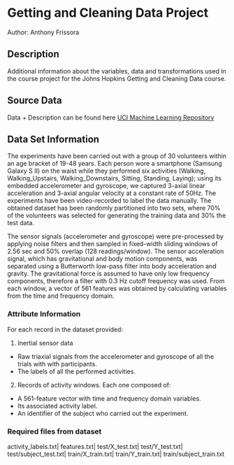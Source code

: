 # Getting and Cleaning Data Project
Author: Anthony Frissora

## Description
Additional information about the variables, data and transformations used in the course project for the Johns Hopkins Getting and Cleaning Data course.

## Source Data
Data + Description can be found here [UCI Machine Learning Repository](http://archive.ics.uci.edu/ml/datasets/Human+Activity+Recognition+Using+Smartphones)

## Data Set Information
The experiments have been carried out with a group of 30 volunteers within an age bracket of 19-48 years. Each person wore a smartphone (Samsung Galaxy S II) on the waist while they performed six activities (Walking, Walking_Upstairs, Walking_Downstairs, Sitting, Standing, Laying); using its embedded accelerometer and gyroscope, we captured 3-axial linear acceleration and 3-axial angular velocity at a constant rate of 50Hz. The experiments have been video-recorded to label the data manually. The obtained dataset has been randomly partitioned into two sets, where 70% of the volunteers was selected for generating the training data and 30% the test data. 

The sensor signals (accelerometer and gyroscope) were pre-processed by applying noise filters and then sampled in fixed-width sliding windows of 2.56 sec and 50% overlap (128 readings/window). The sensor acceleration signal, which has gravitational and body motion components, was separated using a Butterworth low-pass filter into body acceleration and gravity. The gravitational force is assumed to have only low frequency components, therefore a filter with 0.3 Hz cutoff frequency was used. From each window, a vector of 561 features was obtained by calculating variables from the time and frequency domain.

### Attribute Information
For each record in the dataset  provided: 
1. Inertial sensor data
- Raw triaxial signals from the accelerometer and gyroscope of all the trials with with participants.
- The labels of all the performed activities.

2. Records of activity windows. Each one composed of:
- A 561-feature vector with time and frequency domain variables.
- Its associated activity label.
- An identifier of the subject who carried out the experiment.

### Required files from dataset
activity_labels.txt|
features.txt|
test/X_test.txt|
test/Y_test.txt|
test/subject_test.txt|
train/X_train.txt|
train/Y_train.txt|
train/subject_train.txt
